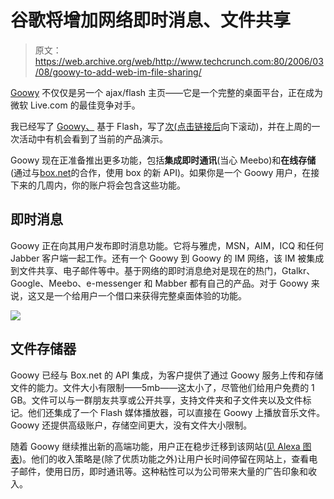 # 谷歌将增加网络即时消息、文件共享

> 原文：<https://web.archive.org/web/http://www.techcrunch.com:80/2006/03/08/goowy-to-add-web-im-file-sharing/>

 [](https://web.archive.org/web/20201129082857/http://www.goowy.com/) [Goowy](https://web.archive.org/web/20201129082857/http://www.goowy.com/) 不仅仅是另一个 ajax/flash 主页——它是一个完整的桌面平台，正在成为微软 Live.com 的最佳竞争对手。

我已经写了 [Goowy、](https://web.archive.org/web/20201129082857/https://crunchbase.com/organization/goowy) 基于 Flash，写了[次(点击链接后](https://web.archive.org/web/20201129082857/http://www.beta.techcrunch.com/tag/Goowy/)向下滚动)，并在上周的一次活动中有机会看到了当前的产品演示。

 Goowy 现在正准备推出更多功能，包括**集成即时通讯**(当心 Meebo)和**在线存储**(通过与[box.net](https://web.archive.org/web/20201129082857/http://www.box.net/)的合作，使用 box 的新 API)。如果你是一个 Goowy 用户，在接下来的几周内，你的账户将会包含这些功能。

## 即时消息

Goowy 正在向其用户发布即时消息功能。它将与雅虎，MSN，AIM，ICQ 和任何 Jabber 客户端一起工作。还有一个 Goowy 到 Goowy 的 IM 网络，该 IM 被集成到文件共享、电子邮件等中。基于网络的即时消息绝对是现在的热门，Gtalkr、Google、Meebo、e-messenger 和 Mabber 都有自己的产品。对于 Goowy 来说，这又是一个给用户一个借口来获得完整桌面体验的功能。

![](img/490d4c992b41021d295d77fab4bd506e.png)

## 文件存储器

Goowy 已经与 Box.net 的 API 集成，为客户提供了通过 Goowy 服务上传和存储文件的能力。文件大小有限制——5mb——这太小了，尽管他们给用户免费的 1 GB。文件可以与一群朋友共享或公开共享，支持文件夹和子文件夹以及文件标记。他们还集成了一个 Flash 媒体播放器，可以直接在 Goowy 上播放音乐文件。Goowy 还提供高级账户，存储空间更大，没有文件大小限制。

随着 Goowy 继续推出新的高端功能，用户正在稳步迁移到该网站([见 Alexa 图表](https://web.archive.org/web/20201129082857/http://www.alexa.com/data/details/traffic_details?&range=1y&size=medium&compare_sites=&y=r&url=goowy.com#top))。他们的收入策略是(除了优质功能之外)让用户长时间停留在网站上，查看电子邮件，使用日历，即时通讯等。这种粘性可以为公司带来大量的广告印象和收入。